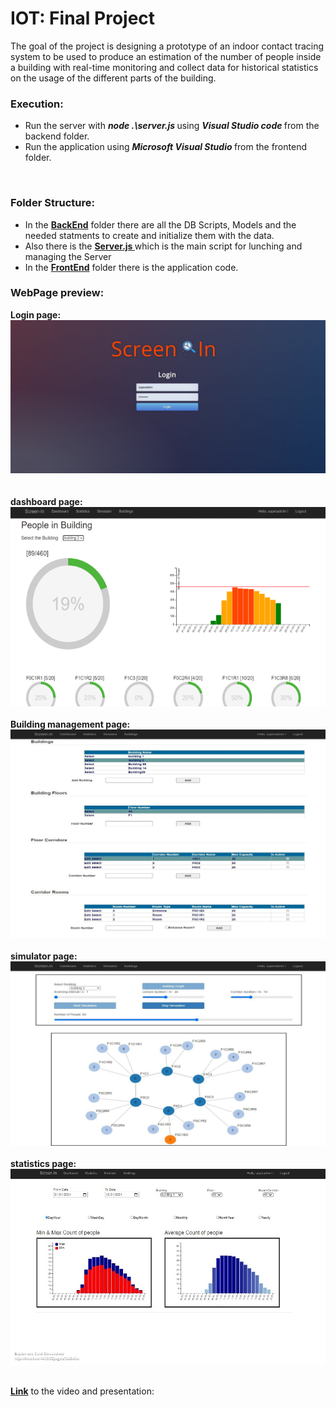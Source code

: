 # IOT: Final Project

The goal of the project is designing a prototype of an indoor contact tracing system to be used to produce an estimation of the number of people
inside a building with real-time monitoring and collect data for historical statistics on the usage of the different parts of the building.

### Execution:
- Run the server with <b><i>node .\server.js </i></b> using <b><i> Visual Studio code </i></b> from the backend folder.
- Run the application using <b><i> Microsoft Visual Studio </i></b> from the frontend folder.
<br/>


### Folder Structure:

 - In the <strong><a href="https://github.com/ZiadJanpih/IOT_Project/tree/main/BackEnd"> BackEnd</a></strong> folder there are all the DB Scripts, Models and the needed statments to create and initialize them with the data.<br/> 
 - Also there is the <strong><a href="https://github.com/ZiadJanpih/IOT_Project/blob/main/BackEnd/server.js">Server.js </a></strong> which is the main script for lunching and managing the Server
 - In the <strong><a href="https://github.com/ZiadJanpih/IOT_Project/tree/main/FrontEnd"> FrontEnd</a></strong> folder there is the application code.<br/> 

### WebPage preview:

<strong> Login page:</strong>
<kbd>![alt text](https://github.com/ZiadJanpih/IOT_Project/blob/main/Login.jpg)</kbd>
<br/>
<br/>
<br/>
<strong> dashboard page:</strong>
<kbd>![alt text](https://github.com/ZiadJanpih/IOT_Project/blob/main/dashboard.png)</kbd>
<br/>
<br/>
<strong> Building management page:</strong>
<kbd>![alt text](https://github.com/ZiadJanpih/IOT_Project/blob/main/Building%20management.jpg)</kbd>
<br/>
<br/>
<strong> simulator page:</strong>
<kbd>![alt text](https://github.com/ZiadJanpih/IOT_Project/blob/main/simulator.jpg)</kbd>
<br/>
<br/>
<strong> statistics page:</strong>
<kbd>![alt text](https://github.com/ZiadJanpih/IOT_Project/blob/main/statistics.jpg?raw=true)</kbd>
<br/>
<br/>

<strong><a href="https://drive.google.com/drive/folders/1PzHSEOROGqgW5TLNDgO5tSa-vF3OlL1l?usp=sharing"> Link</a></strong> to the video and presentation:

